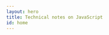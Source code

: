 ```yaml
---
layout: hero
title: Technical notes on JavaScript
id: home
---
```


<section class="home-section">
  <script src="https://unpkg.com/remarkable@1.7.1/dist/remarkable.min.js"></script>
</section>
